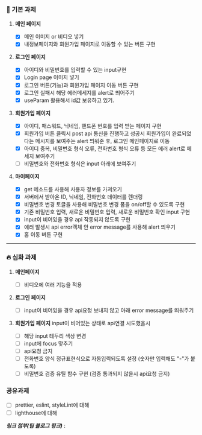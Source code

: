 ### 🧩 기본 과제

1. **메인 페이지**

   - [x] 메인 이미지 or 비디오 넣기
   - [x] 내정보페이지와 회원가입 페이지로 이동할 수 있는 버튼 구현

2. **로그인 페이지**
   - [x] 아이디와 비밀번호를 입력할 수 있는 input구현
   - [x] Login page 이미지 넣기
   - [x] 로그인 버튼(기능)과 회원가입 페이지 이동 버튼 구현
   - [x] 로그인 실패시 해당 에러메세지를 alert로 띄어주기
   - [x] useParam 활용해서 id값 보유하고 있기.
3. **회원가입 페이지**
   - [x] 아이디, 패스워드, 닉네임, 핸드폰 번호를 입력 받는 페이지 구현
   - [x] 회원가입 버튼 클릭시 post api 통신을 진행하고 성공시 회원가입이 완료되었다는 메시지를 보여주는 alert 띄워준 후, 로그인 메인페이지로 이동
   - [x] 아이디 중복, 비밀번호 형식 오류, 전화번호 형식 오류 등 모든 에러 alert로 메세지 보여주기
   - [ ] 비밀번호와 전화번호 형식은 input 아래에 보여주기
4. **마이페이지**
   - [x] get 메소드를 사용해 사용자 정보를 가져오기
   - [x] 서버에서 받아온 ID, 닉네임, 전화번호 데이터를 렌더링
   - [x] 비밀번호 변경 토글을 사용해 비밀번호 변경 폼을 on/off할 수 있도록 구현
   - [x] 기존 비밀번호 입력, 새로운 비밀번호 입력, 새로운 비밀번호 확인 input 구현
   - [x] input이 비어있을 경우 api 작동되지 않도록 구현
   - [x] 에러 발생시 api error객체 안 error message를 사용해 alert 띄우기
   - [x] 홈 이동 버튼 구현

---

### 🔥 심화 과제

1. **메인페이지**
   - [ ] 비디오에 여러 기능을 적용
2. **로그인 페이지**
   - [ ] input이 비어있을 경우 api요청 보내지 않고 아래 error message를 띄워주기
3. **회원가입 페이지**
   input이 비어있는 상태로 api연결 시도했을시

   - [ ] 해당 input 테두리 색상 변경
   - [ ] input에 focus 맞추기
   - [ ] api요청 금지
   - [ ] 전화번호 양식 정규표현식으로 자동입력되도록 설정 (숫자만 입력해도 "-"가 붙도록)
   - [ ] 비밀번호 검증 유틸 함수 구현 (검증 통과되지 않을시 api요청 금지)

### 공유과제

- [ ] prettier, eslint, styleLint에 대해
- [ ] lighthouse에 대해

**_링크 첨부(팀 블로그 링크)_** :
